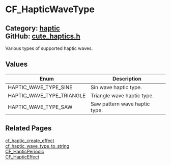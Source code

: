 [//]: # (This file is automatically generated by Cute Framework's docs parser.)
[//]: # (Do not edit this file by hand!)
[//]: # (See: https://github.com/RandyGaul/cute_framework/blob/master/samples/docs_parser.cpp)
[](../header.md ':include')

# CF_HapticWaveType

Category: [haptic](/api_reference?id=haptic)  
GitHub: [cute_haptics.h](https://github.com/RandyGaul/cute_framework/blob/master/include/cute_haptics.h)  
---

Various types of supported haptic waves.

## Values

Enum | Description
--- | ---
HAPTIC_WAVE_TYPE_SINE | Sin wave haptic type.
HAPTIC_WAVE_TYPE_TRIANGLE | Triangle wave haptic type.
HAPTIC_WAVE_TYPE_SAW | Saw pattern wave haptic type.

## Related Pages

[cf_haptic_create_effect](/haptic/cf_haptic_create_effect.md)  
[cf_haptic_wave_type_to_string](/haptic/cf_haptic_wave_type_to_string.md)  
[CF_HapticPeriodic](/haptic/cf_hapticperiodic.md)  
[CF_HapticEffect](/haptic/cf_hapticeffect.md)  
